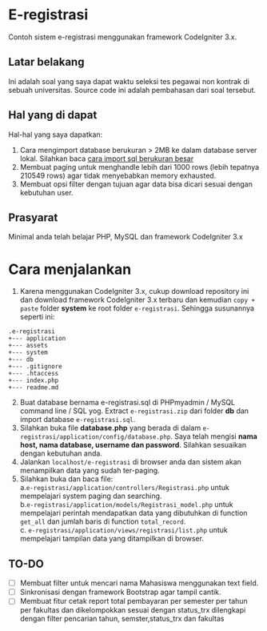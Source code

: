 # E-registrasi
Contoh sistem e-registrasi menggunakan framework CodeIgniter 3.x.

## Latar belakang
Ini adalah soal yang saya dapat waktu seleksi tes pegawai non kontrak di sebuah universitas.
Source code ini adalah pembahasan dari soal tersebut.

## Hal yang di dapat
Hal-hal yang saya dapatkan:
  1. Cara mengimport database berukuran > 2MB ke dalam database server lokal. Silahkan baca [cara import sql berukuran besar](https://github.com/satyakresna/catatan-penjelajahtekno/import-sql-besar.md)
  2. Membuat paging untuk menghandle lebih dari 1000 rows (lebih tepatnya 210549 rows) agar tidak menyebabkan memory
      exhausted.
  3. Membuat opsi filter dengan tujuan agar data bisa
  dicari sesuai dengan kebutuhan user.

## Prasyarat
Minimal anda telah belajar PHP, MySQL dan framework CodeIgniter 3.x

# Cara menjalankan
  1. Karena menggunakan CodeIgniter 3.x, cukup download repository ini dan download framework CodeIgniter 3.x terbaru dan kemudian `copy + paste` folder **system** ke root folder `e-registrasi`. Sehingga susunannya seperti ini:
  ```
  .e-registrasi
  +--- application
  +--- assets
  +--- system
  +--- db
  +--- .gitignore
  +--- .htaccess
  +--- index.php
  +--- readme.md
  ```
  2. Buat database bernama e-registrasi.sql di PHPmyadmin / MySQL command line / SQL yog. Extract `e-registrasi.zip` dari folder **db** dan import database `e-registrasi.sql`.
  3. Silahkan buka file **database.php** yang berada di dalam `e-registrasi/application/config/database.php`. Saya telah mengisi **nama host, nama database, username dan password**. Silahkan sesuaikan dengan kebutuhan anda.
  4. Jalankan `localhost/e-registrasi` di browser anda dan sistem akan menampilkan data yang sudah ter-paging.
  5. Silahkan buka dan baca file:<br>
      a.`e-registrasi/application/controllers/Registrasi.php` untuk mempelajari system paging dan searching. <br>
      b.`e-registrasi/application/models/Registrasi_model.php` untuk mempelajari perintah mendapatkan data yang dibutuhkan di function `get_all` dan jumlah baris di function `total_record`. <br>
      c. `e-registrasi/application/views/registrasi/list.php` untuk mempelajari tampilan data yang ditampilkan di browser.

## TO-DO
  - [ ] Membuat filter untuk mencari nama Mahasiswa menggunakan text field.
  - [ ] Sinkronisasi dengan framework Bootstrap agar tampil cantik.
  - [ ] Membuat fitur cetak report total pembayaran per semester per  tahun per fakultas dan dikelompokkan sesuai dengan status_trx dilengkapi
  dengan filter pencarian tahun, semster,status_trx dan fakultas
